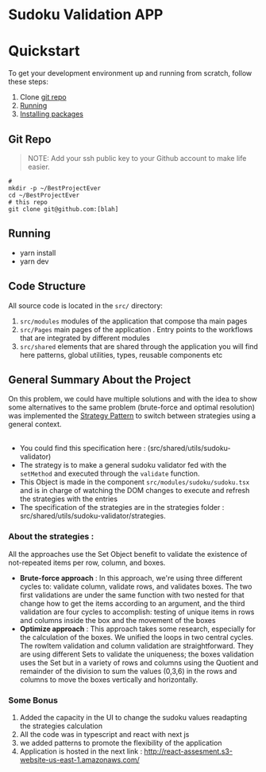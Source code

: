 # Sudoku Validation APP

# Quickstart

To get your development environment up and running from scratch, follow these
steps:

1. Clone [git repo](#git-repo)
2. [Running](#running)
3. [Installing packages](#installing-packages)

## Git Repo

> NOTE: Add your ssh public key to your Github account to make life easier.

```
#
mkdir -p ~/BestProjectEver
cd ~/BestProjectEver
# this repo
git clone git@github.com:[blah]
```


## Running

- yarn install
- yarn dev

## Code Structure

All source code is located in the `src/` directory:

1. `src/modules` modules of the application that compose tha main pages
2. `src/Pages` main pages of the application . Entry points to the workflows that are integrated by different modules
3. `src/shared` elements that are shared through the application you will find here patterns, global utilities, types, reusable components etc

## General Summary About the Project
On this problem, we could have multiple solutions and with the idea to show some alternatives to the same problem (brute-force and optimal resolution) was implemented the [Strategy Pattern](https://refactoring.guru/design-patterns/strategy) to switch between strategies using a general context.\
   &nbsp;
   - You could find this specification here : (src/shared/utils/sudoku-validator)
   - The strategy is to make a general sudoku validator fed with the `setMethod` and executed through the `validate` function.
   - This Object is made in the component `src/modules/sudoku/sudoku.tsx` and is in charge of watching the DOM changes to execute and refresh the strategies with the entries
   - The specification of the strategies are in the strategies folder : src/shared/utils/sudoku-validator/strategies.
   
   ### About the strategies : 
All the approaches use the Set Object benefit to validate the existence of not-repeated items per row, column, and boxes.
- **Brute-force approach** : In this approach, we're using three different cycles to: validate column, validate rows, and validates boxes. The two first validations are under the same function with two nested for that change how to get the items according to an argument, and the third validation are four cycles to accomplish: testing of unique items in rows and columns inside the box and the movement of the boxes 
- **Optimize approach** : This approach takes some research, especially for the calculation of the boxes. We unified the loops in two central cycles. The rowItem validation and column validation are straightforward. They are using different Sets to validate the uniqueness; the boxes validation uses the Set but in a variety of rows and columns using the Quotient and remainder of the division to sum the values (0,3,6) in the rows and columns to move the boxes vertically and horizontally.
### Some Bonus
1. Added the capacity in the UI to change the sudoku values readapting the strategies calculation
2. All the code was in typescript and react with next js
3. we added patterns to promote the flexibility of the application
4. Application is hosted in the next link : http://react-assesment.s3-website-us-east-1.amazonaws.com/
